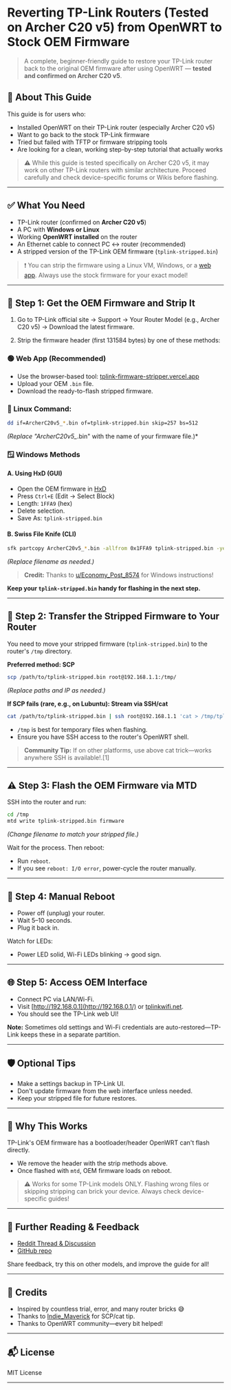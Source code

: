 # Reverting TP-Link Routers (Tested on Archer C20 v5) from OpenWRT to Stock OEM Firmware

> A complete, beginner-friendly guide to restore your TP-Link router back to the original OEM firmware after using OpenWRT — **tested and confirmed on Archer C20 v5**.

## 📌 About This Guide

This guide is for users who:
- Installed OpenWRT on their TP-Link router (especially Archer C20 v5)
- Want to go back to the stock TP-Link firmware
- Tried but failed with TFTP or firmware stripping tools
- Are looking for a clean, working step-by-step tutorial that actually works

> ⚠️ While this guide is tested specifically on Archer C20 v5, it may work on other TP-Link routers with similar architecture. Proceed carefully and check device-specific forums or Wikis before flashing.

***

## ✅ What You Need

- TP-Link router (confirmed on **Archer C20 v5**)
- A PC with **Windows or Linux**
- Working **OpenWRT installed** on the router
- An Ethernet cable to connect PC ↔ router (recommended)
- A stripped version of the TP-Link OEM firmware (`tplink-stripped.bin`)

> ❗ You can strip the firmware using a Linux VM, Windows, or a [web app](https://tplink-firmware-stripper.vercel.app/). Always use the stock firmware for your exact model!

***

## 🧰 Step 1: Get the OEM Firmware and Strip It

1. Go to TP-Link official site → Support → Your Router Model (e.g., Archer C20 v5) → Download the latest firmware.

2. Strip the firmware header (first 131584 bytes) by one of these methods:

### 🟢 Web App (Recommended)
- Use the browser-based tool: [tplink-firmware-stripper.vercel.app](https://tplink-firmware-stripper.vercel.app/)
- Upload your OEM `.bin` file.
- Download the ready-to-flash stripped firmware.

### 🐧 Linux Command:
```bash
dd if=ArcherC20v5_*.bin of=tplink-stripped.bin skip=257 bs=512
```
*(Replace "ArcherC20v5_*.bin" with the name of your firmware file.)*

### 🪟 Windows Methods

#### A. Using HxD (GUI)
- Open the OEM firmware in [HxD](https://mh-nexus.de/en/hxd/)
- Press `Ctrl+E` (Edit → Select Block)
- Length: `1FFA9` (hex)
- Delete selection.
- Save As: `tplink-stripped.bin`

#### B. Swiss File Knife (CLI)
```bash
sfk partcopy ArcherC20v5_*.bin -allfrom 0x1FFA9 tplink-stripped.bin -yes
```
*(Replace filename as needed.)*

> **Credit:** Thanks to [u/Economy_Post_8574](https://www.reddit.com/user/Economy_Post_8574/) for Windows instructions!

**Keep your `tplink-stripped.bin` handy for flashing in the next step.**

***

## 🔁 Step 2: Transfer the Stripped Firmware to Your Router

You need to move your stripped firmware (`tplink-stripped.bin`) to the router's `/tmp` directory.

**Preferred method: SCP**
```bash
scp /path/to/tplink-stripped.bin root@192.168.1.1:/tmp/
```
*(Replace paths and IP as needed.)*

**If SCP fails (rare, e.g., on Lubuntu): Stream via SSH/cat**
```bash
cat /path/to/tplink-stripped.bin | ssh root@192.168.1.1 'cat > /tmp/tplink-stripped.bin'
```

- `/tmp` is best for temporary files when flashing.
- Ensure you have SSH access to the router's OpenWRT shell.

> **Community Tip:** If on other platforms, use above cat trick—works anywhere SSH is available!.[1]

***

## ⚠️ Step 3: Flash the OEM Firmware via MTD

SSH into the router and run:
```bash
cd /tmp
mtd write tplink-stripped.bin firmware
```
*(Change filename to match your stripped file.)*

Wait for the process. Then reboot:
- Run `reboot`.  
- If you see `reboot: I/O error`, power-cycle the router manually.

***

## 🔁 Step 4: Manual Reboot

- Power off (unplug) your router.
- Wait 5–10 seconds.
- Plug it back in.

Watch for LEDs:
- Power LED solid, Wi-Fi LEDs blinking → good sign.

***

## 🌐 Step 5: Access OEM Interface

- Connect PC via LAN/Wi-Fi.
- Visit [http://192.168.0.1](http://192.168.0.1/) or [tplinkwifi.net](http://tplinkwifi.net/).
- You should see the TP-Link web UI!

**Note:** Sometimes old settings and Wi-Fi credentials are auto-restored—TP-Link keeps these in a separate partition.

***

## 🛡️ Optional Tips

- Make a settings backup in TP-Link UI.
- Don't update firmware from the web interface unless needed.
- Keep your stripped file for future restores.

***

## 🧠 Why This Works

TP-Link's OEM firmware has a bootloader/header OpenWRT can't flash directly.
- We remove the header with the strip methods above.
- Once flashed with `mtd`, OEM firmware loads on reboot.

> ⚠️ Works for some TP-Link models ONLY. Flashing wrong files or skipping stripping can brick your device. Always check device-specific guides!

***

## 🧵 Further Reading & Feedback

- [Reddit Thread & Discussion](https://www.reddit.com/r/openwrt/comments/1mdcuhv/successfully_reverted_tplink_archer_c20_v5_from/)
- [GitHub repo](https://github.com/akm2006/tplink-oem-restore)

Share feedback, try this on other models, and improve the guide for all!

***

## 🙌 Credits

- Inspired by countless trial, error, and many router bricks 😅
- Thanks to [Indie_Maverick](https://www.reddit.com/user/Indie_Maverick/) for SCP/cat tip.
- Thanks to OpenWRT community—every bit helped!

***

## 📬 License

MIT License

***
